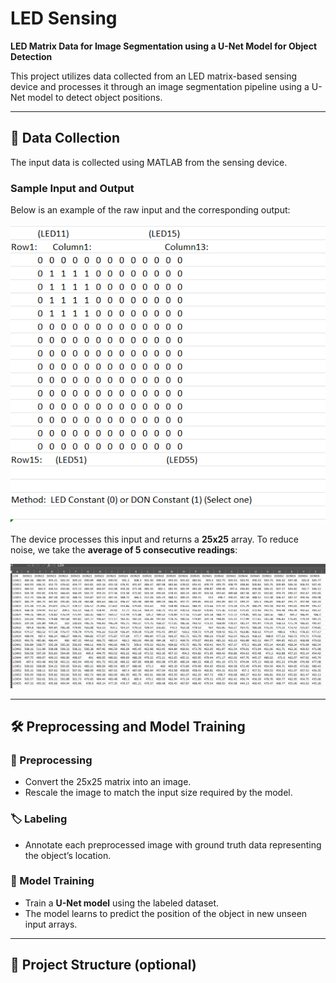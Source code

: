 # LED Sensing

**LED Matrix Data for Image Segmentation using a U-Net Model for Object Detection**

This project utilizes data collected from an LED matrix-based sensing device and processes it through an image segmentation pipeline using a U-Net model to detect object positions.

---

## 📡 Data Collection

The input data is collected using MATLAB from the sensing device.

### Sample Input and Output

Below is an example of the raw input and the corresponding output:

![Raw Input](image.png)

The device processes this input and returns a **25x25** array. To reduce noise, we take the **average of 5 consecutive readings**:

![Processed Output](img.png)

---

## 🛠️ Preprocessing and Model Training

### 🔄 Preprocessing
- Convert the 25x25 matrix into an image.
- Rescale the image to match the input size required by the model.

### 🏷️ Labeling
- Annotate each preprocessed image with ground truth data representing the object’s location.

### 🧠 Model Training
- Train a **U-Net model** using the labeled dataset.
- The model learns to predict the position of the object in new unseen input arrays.

---

## 📁 Project Structure (optional)


